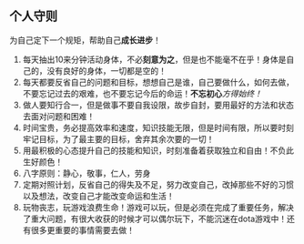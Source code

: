 ## 个人守则 ##

为自己定下一个规矩，帮助自己**成长进步**！

1. 每天抽出10来分钟活动身体，不必**刻意为之**，但是也不能毫不在乎！身体是自己的，没有良好的身体，一切都是空的！
2. 每天都要反省自己的问题和目标，想想自己是谁，自己要做什么，如何去做，不要忘记过去的艰难，也不要忘记今后的命运！**不忘初心***方得始终！*
3. 做人要知行合一，但是做事不要自我设限，故步自封，要用最好的方法和状态去面对问题和困难！
4. 时间宝贵，务必提高效率和速度，知识技能无限，但是时间有限，所以要时刻牢记目标，为了最主要的目标，舍弃其余次要的一切！
5. 用最积极的心态提升自己的技能和知识，时刻准备着获取独立和自由！不负此生好颜色！
6. 八字原则：静心，敬事，仁人，劳身
7. 定期对照计划，反省自己的得失及不足，努力改变自己，改掉那些不好的习惯以及想法，改变自己才能改变命运和生活！
8. 玩物丧志，玩游戏浪费生命！游戏可以玩，但是必须在完成了重要任务，解决了重大问题，有很大收获的时候才可以偶尔玩下，不能沉迷在dota游戏中！还有很多更重要的事情需要去做！
